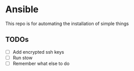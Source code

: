 # Ansible

This repo is for automating the installation of simple things

## TODOs
- [ ] Add encrypted ssh keys
- [ ] Run stow
- [ ] Remember what else to do
